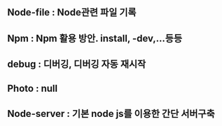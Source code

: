 ## Node-file : Node관련 파일 기록

## Npm : Npm 활용 방안. install, -dev,...등등

## debug : 디버깅, 디버깅 자동 재시작

## Photo : null

## Node-server : 기본 node js를 이용한 간단 서버구축
